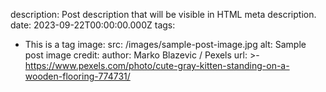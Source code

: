 description: Post description that will be visible in HTML meta description.
date: 2023-09-22T00:00:00.000Z
tags:
  - This is a tag
image:
  src: /images/sample-post-image.jpg
  alt: Sample post image
  credit:
    author: Marko Blazevic / Pexels
    url: >-
      https://www.pexels.com/photo/cute-gray-kitten-standing-on-a-wooden-flooring-774731/